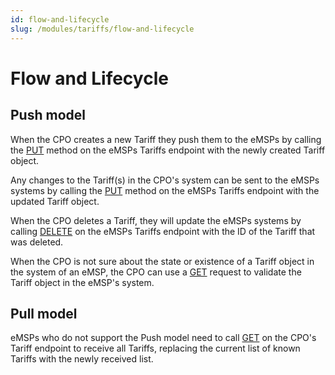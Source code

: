 ```yaml
---
id: flow-and-lifecycle
slug: /modules/tariffs/flow-and-lifecycle
---
```

# Flow and Lifecycle

## Push model

When the CPO creates a new Tariff they push them to the eMSPs by calling the [PUT](/06-modules/06-tariffs/05-interfaces-and-endpoints.md#put-method) method on
the eMSPs Tariffs endpoint with the newly created Tariff object.

Any changes to the Tariff(s) in the CPO's system can be sent to the eMSPs systems by calling the
[PUT](/06-modules/06-tariffs/05-interfaces-and-endpoints.md#put-method) method on the eMSPs Tariffs endpoint with the updated Tariff object.

When the CPO deletes a Tariff, they will update the eMSPs systems by calling [DELETE](/06-modules/06-tariffs/05-interfaces-and-endpoints.md#delete-method) on the
eMSPs Tariffs endpoint with the ID of the Tariff that was deleted.

When the CPO is not sure about the state or existence of a Tariff object in the system of an eMSP, the CPO can use a
[GET](/06-modules/06-tariffs/05-interfaces-and-endpoints.md#get-method) request to validate the Tariff object in the eMSP's system.

## Pull model

eMSPs who do not support the Push model need to call [GET](/06-modules/06-tariffs/05-interfaces-and-endpoints.md#get-method) on the CPO's Tariff endpoint to
receive all Tariffs, replacing the current list of known Tariffs with the newly received list.
